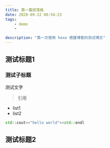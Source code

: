 ```yaml
---
title: 第一篇部落格
date: 2020-09-22 00:54:23
tags: 
    - demo
    - 

description: "第一次使用 hexo 搭建博客的测试博文"
---
```


## 测试标题1

### 测试子标题

测试文字

> 引用

- list1
- list2

```c++
std::cout<<"hello world"<<std::endl
```
## 测试标题2


